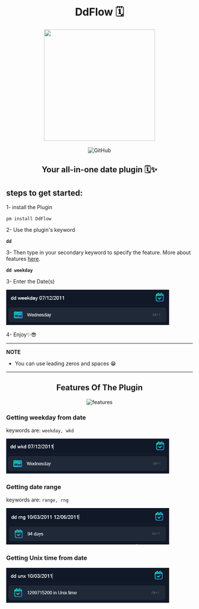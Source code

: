 <p align="center">
  <h1 align="center"> DdFlow 🗓 </h1>
 <p align="center"> <img src="https://github.com/asmpro7/DdFlow/assets/114514662/d8b86ac7-df95-4de7-b82c-2f4cdb7ffdf6" data-canonical-src="https://github.com/asmpro7/DdFlow/assets/114514662/7a1b9428-0386-4028-92ad-a154c18f7d2c" width="300" height="300" /><p>

 <p align="center"> <img src="https://img.shields.io/github/license/asmpro7/DdFlow" alt="GitHub"></p>
<h2 align="center" id="statis">Your all-in-one date plugin 🗓✨</h2>
</p>
<h2 id="steps-to-get-started-">steps to get started:</h2>
<p>1- install the Plugin</p>
<pre><code class="lang-bash">pm <span class="hljs-keyword">install</span> DdFlow
</code></pre>  
<p>2- Use the plugin's keyword <strong><pre><code class="lang-bash">dd</code></pre></strong></p>
<p>3- Then type in your secondary keyword to specify the feature. More about features <a href="#features-of-the-script">here</a>.</p>
<strong><pre><code class="lang-bash">dd <span class="hljs-keyword">weekday</span></code></pre></strong>
<p>3- Enter the Date(s)</p>
<img width="440" alt="msedge_xaACPzMXNi" src="https://raw.githubusercontent.com/asmpro7/DdFlow/main/.github/images/weekdaynonabbr-example.jpg">

<p>4- Enjoy✨😎</p>

<hr>  
<p><strong>NOTE</strong></p>
<ul>
<li>You can use leading zeros and spaces 😁</li>
</ul>
<hr>  

<p align="center">
<h2 align="center" id="features-of-the-script">Features Of The Plugin</h2>
</p>
<p align="center"><img src="https://github.com/asmpro7/DdFlow/assets/114514662/cd7fd4f0-e0c7-4995-9d76-090c75734c55" alt="features"></p>

<h3> Getting weekday from date </h3>
<p> keywords are: <code>weekday, wkd</code></p>
<img width="440" alt="msedge_xaACPzMXNi" src="https://raw.githubusercontent.com/asmpro7/DdFlow/main/.github/images/weekday-example.jpg">

<h3> Getting date range</h3>
<p> keywords are: <code>range, rng</code></p>
<img width="440" alt="msedge_xaACPzMXNi" src="https://raw.githubusercontent.com/asmpro7/DdFlow/main/.github/images/daterange-example.jpg">

<h3> Getting Unix time from date </h3>
<img width="440" alt="msedge_xaACPzMXNi" src="https://raw.githubusercontent.com/asmpro7/DdFlow/main/.github/images/unixtime-example.jpg">